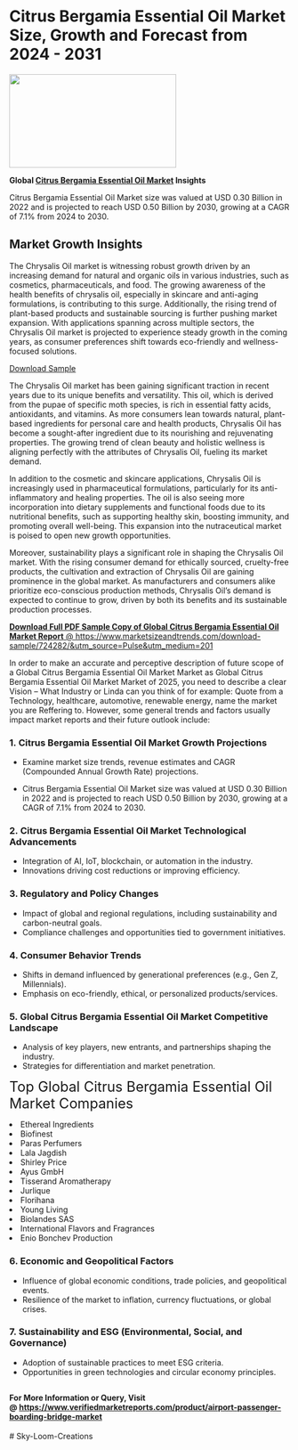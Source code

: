 <H1>Citrus Bergamia Essential Oil Market Size, Growth and Forecast from 2024 - 2031</H1><img class="aligncenter size-medium wp-image-584254" src="https://thirdeyenews.in/wp-content/uploads/2024/09/Global-Market-Research-300x168.jpeg" alt="" width="300" height="168" /><p><strong>Global&nbsp;<a href="https://www.marketsizeandtrends.com/download-sample/724282/&amp;utm_source=Pulse&amp;utm_medium=201">Citrus Bergamia Essential Oil Market</a> Insights</strong></p><p>Citrus Bergamia Essential Oil Market size was valued at USD 0.30 Billion in 2022 and is projected to reach USD 0.50 Billion by 2030, growing at a CAGR of 7.1% from 2024 to 2030.</p><p><h2>Market Growth Insights</h2> <p>The Chrysalis Oil market is witnessing robust growth driven by an increasing demand for natural and organic oils in various industries, such as cosmetics, pharmaceuticals, and food. The growing awareness of the health benefits of chrysalis oil, especially in skincare and anti-aging formulations, is contributing to this surge. Additionally, the rising trend of plant-based products and sustainable sourcing is further pushing market expansion. With applications spanning across multiple sectors, the Chrysalis Oil market is projected to experience steady growth in the coming years, as consumer preferences shift towards eco-friendly and wellness-focused solutions.</p> <p><a href="#">Download Sample</a></p> <p>The Chrysalis Oil market has been gaining significant traction in recent years due to its unique benefits and versatility. This oil, which is derived from the pupae of specific moth species, is rich in essential fatty acids, antioxidants, and vitamins. As more consumers lean towards natural, plant-based ingredients for personal care and health products, Chrysalis Oil has become a sought-after ingredient due to its nourishing and rejuvenating properties. The growing trend of clean beauty and holistic wellness is aligning perfectly with the attributes of Chrysalis Oil, fueling its market demand.</p> <p>In addition to the cosmetic and skincare applications, Chrysalis Oil is increasingly used in pharmaceutical formulations, particularly for its anti-inflammatory and healing properties. The oil is also seeing more incorporation into dietary supplements and functional foods due to its nutritional benefits, such as supporting healthy skin, boosting immunity, and promoting overall well-being. This expansion into the nutraceutical market is poised to open new growth opportunities.</p> <p>Moreover, sustainability plays a significant role in shaping the Chrysalis Oil market. With the rising consumer demand for ethically sourced, cruelty-free products, the cultivation and extraction of Chrysalis Oil are gaining prominence in the global market. As manufacturers and consumers alike prioritize eco-conscious production methods, Chrysalis Oil’s demand is expected to continue to grow, driven by both its benefits and its sustainable production processes.</p> <p><a href="#"></p><p><span class=""><strong>Download Full PDF Sample Copy of Global Citrus Bergamia Essential Oil Market Report</strong> @ <a href="https://www.marketsizeandtrends.com/download-sample/724282/&amp;utm_source=Pulse&amp;utm_medium=201" target="_blank">https://www.marketsizeandtrends.com/download-sample/724282/&amp;utm_source=Pulse&amp;utm_medium=201</a></span></p><p>In order to make an accurate and perceptive description of future scope of a Global&nbsp;Citrus Bergamia Essential Oil Market Market as Global&nbsp;Citrus Bergamia Essential Oil Market Market of 2025, you need to describe a clear Vision &ndash; What Industry or Linda can you think of for example: Quote from a Technology, healthcare, automotive, renewable energy, name the market you are Reffering to. However, some general trends and factors usually impact market reports and their future outlook include:</p><h3>1.&nbsp;<strong>Citrus Bergamia Essential Oil Market Growth Projections</strong></h3><ul><li>Examine market size trends, revenue estimates and CAGR (Compounded Annual Growth Rate) projections.</li><li><p>Citrus Bergamia Essential Oil Market size was valued at USD 0.30 Billion in 2022 and is projected to reach USD 0.50 Billion by 2030, growing at a CAGR of 7.1% from 2024 to 2030.</p></li></ul><h3>2.&nbsp;<strong>Citrus Bergamia Essential Oil Market Technological Advancements</strong></h3><ul><li>Integration of AI, IoT, blockchain, or automation in the industry.</li><li>Innovations driving cost reductions or improving efficiency.</li></ul><h3>3.&nbsp;<strong>Regulatory and Policy Changes</strong></h3><ul><li>Impact of global and regional regulations, including sustainability and carbon-neutral goals.</li><li>Compliance challenges and opportunities tied to government initiatives.</li></ul><h3>4.&nbsp;<strong>Consumer Behavior Trends</strong></h3><ul><li>Shifts in demand influenced by generational preferences (e.g., Gen Z, Millennials).</li><li>Emphasis on eco-friendly, ethical, or personalized products/services.</li></ul><h3>5.&nbsp;<strong>Global Citrus Bergamia Essential Oil Market Competitive Landscape</strong></h3><ul><li>Analysis of key players, new entrants, and partnerships shaping the industry.</li><li>Strategies for differentiation and market penetration.</li></ul><p data-pm-slice="1 1 []"><span style="color: inherit; font-family: inherit; font-size: 25px;">Top Global Citrus Bergamia Essential Oil Market Companies</span></p><div class="" data-test-id=""><p><li>Ethereal Ingredients</li><li> Biofinest</li><li> Paras Perfumers</li><li> Lala Jagdish</li><li> Shirley Price</li><li> Ayus GmbH</li><li> Tisserand Aromatherapy</li><li> Jurlique</li><li> Florihana</li><li> Young Living</li><li> Biolandes SAS</li><li> International Flavors and Fragrances</li><li> Enio Bonchev Production</li></p></div><h3>6.&nbsp;<strong>Economic and Geopolitical Factors</strong></h3><ul><li>Influence of global economic conditions, trade policies, and geopolitical events.</li><li>Resilience of the market to inflation, currency fluctuations, or global crises.</li></ul><h3>7.&nbsp;<strong>Sustainability and ESG (Environmental, Social, and Governance)</strong></h3><ul><li>Adoption of sustainable practices to meet ESG criteria.</li><li>Opportunities in green technologies and circular economy principles.</li></ul><h2><strong style="font-size: 14px;">For More Information or Query, Visit @&nbsp;</strong><a style="background-color: #ffffff; font-size: 14px;" href="https://www.marketsizeandtrends.com/report/citrus-bergamia-essential-oil-market/" target="_blank">https://www.verifiedmarketreports.com/product/airport-passenger-boarding-bridge-market</a></h2># Sky-Loom-Creations
